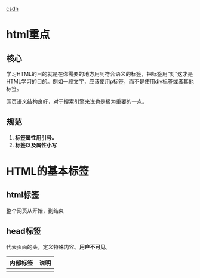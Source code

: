 [csdn](http://t.csdn.cn/yMYCd)

# html重点

## 核心

学习HTML的目的就是在你需要的地方用到符合语义的标签，把标签用“对”这才是HTML学习的目的。例如一段文字，应该使用p标签，而不是使用div标签或者其他标签。

网页语义结构良好，对于搜索引擎来说也是极为重要的一点。

## 规范

1. **标签属性用引号。**
2. **标签以及属性小写**

# HTML的基本标签

## html标签

整个网页从<html>开始，到</html>结束

## head标签

代表页面的头，定义特殊内容。**用户不可见**。

| <head>内部标签 | 说明                                                       |
| :------------- | :--------------------------------------------------------- |
| <title>        | 定义网页的标题                                             |
| <meta>         | 定义网页的基本信息（供搜索引擎）                           |
| <style>        | 定义CSS样式                                                |
| <link>         | 链接外部CSS文件或脚本文件                                  |
| <script>       | 定义脚本语言                                               |
| <base>         | 凡是body里的链接未以"/"开头的，默认都会将此bae里的链接加上 |

## body标签

代表页面的身，定义网页展示内容。**用户可见**。

# 主要body标签

| 标签名   | 英文全称         | 中文解释             |
| :------- | :--------------- | :------------------- |
| div      | division         | 分割（块元素）       |
| span     | span             | 区域（行内元素）     |
|          |                  |                      |
| p        | paragraph        | 段落                 |
| br       | break            | 换行                 |
|          |                  |                      |
| ol       | ordered list     | 有序列表             |
| ul       | unordered list   | 无序列表             |
| li       | list item        | 列表项               |
|          |                  |                      |
| h1~h6    | header1 ~header6 | 标题1~标题6          |
| hr       | horizontal rule  | 水平线               |
|          |                  |                      |
| a        | anchor           | 锚点，超链接         |
| strong   | strong           | 强调（粗体）         |
| em       | emphasized       | 强调（斜体）         |
|          |                  |                      |
| fieldset | fieldset         | 域集                 |
| legend   | legend           | 图例                 |
|          |                  |                      |
| caption  | caption          | （表格、图像等）标题 |
| thead    | table head       | 表头                 |
| tbody    | table body       | 表身                 |
| tfoot    | table foot       | 表脚                 |
| th       | table header     | 表头单元格           |
|          |                  |                      |
| td       | td               | 表身单元格           |

# 段落与文字

## 段落

| 标签      | 语义            | 说明             |
| :-------- | :-------------- | :--------------- |
| <h1>~<h6> | header          | 标题             |
| <p>       | paragraph       | 段落             |
| <br>      | break           | 换行             |
| <hr>      | horizontal rule | 水平线           |
| <div>     | division        | 分割（块元素）   |
| <span>    | span            | 区域（行内元素） |



## 文本格式化

| 标签     | 语义               | 说明 |
| :------- | :----------------- | :--- |
| <strong> | strong（加强）     | 加粗 |
| <em>     | emphasized（强调） | 斜体 |



## 行元素与行内元素

1. HTML元素根据浏览器表现形式分为两类：①块元素；②行内元素；

2. 块元素特点：

    1. 独占一行，排斥其他元素跟其位于同一行，包括块元素和行内元素；
    2. 块元素内部可以容纳其他块元素或行元素；

    **常见块元素有：h1~h6、p、hr、div等**

3. 行内元素特点：

    1. 可以与其他行内元素位于同一行；
    2. 行内内部可以容纳其他行内元素，但不可以容纳块元素，不然会出现无法预知的效果；

    **常见行内元素有：strong、em、span等。**



# 列表

| 标签 | 语义           | 说明     |
| :--- | :------------- | :------- |
| ol   | ordered list   | 有序列表 |
| ul   | unordered list | 无序列表 |
|      |                |          |

**最常用的是无序列表**

~~~html
<ul>
    <li>无序列表项</li>
    <li>无序列表项</li>
    <li>无序列表项</li>
</ul>
~~~

学习了CSS之后，无序列表列表项符号由list-style-type定义



# 表格

## 基本标签

| 标签  | 语义                          | 说明   |
| :---- | :---------------------------- | :----- |
| table | table（表格）                 | 表格   |
| tr    | table row（表格行）           | 行     |
| td    | table data cell（表格单元格） | 单元格 |

**这3者必须要有。**

~~~html
<table>
    <tr>
        <td>单元格1</td>
        <td>单元格2</td>
    </tr>
    <tr>
        <td>单元格1</td>
        <td>单元格2</td>
    </tr>
</table>

<table>和</table>标记着表格的开始和结束，<tr>和</tr>标记着行的开始和结束，在表格中包含几组<tr></tr>就表示该表格为几行。<td>和</td>标记着单元格的开始和结束。
~~~



## 强化语义（结构）标签

| 标签  | 语义         | 说明       |
| :---- | :----------- | :--------- |
| thead | table head   | 表头       |
| tbody | table body   | 表身       |
| tfoot | table foot   | 表脚       |
| th    | table header | 表头单元格 |



## 表格完整结构

表格完整结构应该包括表格标题（caption）、表头（thead）、表身（tbody）和表脚（tfoot）4部分。

表格语义化之后，使得代码更清晰和更利于后期维护。





~~~html
<table>
    <caption>表格标题</caption>
    
    <!--表头-->
    <thead>
        <tr>
            <th>表头单元格1</th>
    		<th>表头单元格2</th>
        </tr>
    </thead>
    
    <!--表身-->
    <tbody>
        <tr>
            <td>标准单元格1</td>
            <td>标准单元格2</td>
        </tr>
        <tr>
            <td>标准单元格1</td>
            <td>标准单元格2</td>
        </tr>
    </tbody>

    <!--表脚-->
    <tfoot>
        <tr>
            <td>标准单元格1</td>
            <td>标准单元格2</td>
        </tr>
    </tfoot>
</table>
~~~



## 合并行、列

### 行

~~~html
<body>
    <table>
        <!--第1行-->
        <tr>
            <td>姓名:</td>
            <td>小明</td>
        </tr>
        
        <!--第2行-->
        <tr>
            <td rowspan="2">喜欢水果:</td>
            <td>苹果</td>
        </tr>

        <!--第3行-->
        <tr>
            <td>香蕉</td>
        </tr>
    </table>
</body>
</html>
~~~

![](https://imgconvert.csdnimg.cn/aHR0cDovL3d3dy5sdnllc3R1ZHkuY29tL0FwcF9pbWFnZXMvbGVzc29uL2hqLzYtNS0xLnBuZw?x-oss-process=image/format,png)

### 列

~~~html
<body>
    <table>
        <!--第1行-->
        <tr>
            <td colspan="2">绿叶学习网精品教程</td>
        </tr>

        <!--第2行-->
        <tr>
            <td>HTML教程</td>
            <td>CSS教程</td>
        </tr>

        <!--第3行-->
        <tr>
            <td>jQuery教程</td>
            <td>SEO教程</td>
        </tr>
    </table>
</body>
~~~

![](https://imgconvert.csdnimg.cn/aHR0cDovL3d3dy5sdnllc3R1ZHkuY29tL0FwcF9pbWFnZXMvbGVzc29uL2hqLzYtNi0xLnBuZw?x-oss-process=image/format,png)



# 图像

## 自闭合标签

在HTML中，图像标签为<img>。<img>是一个自闭合标签。[img标签](http://www.lvyestudy.com/les_hj/hj_7.1.aspx)只需要掌握3个属性就可以了：src、alt、title。

## 语法

~~~html
<img src="图片地址" alt="图片描述（给搜索引擎看）" title="图片描述（给用户看）"/>
~~~



## 属性

| 属性  | 说明                       |
| :---- | :------------------------- |
| src   | 图像的文件地址             |
| alt   | 图片显示不出来时的提示文字 |
| title | 鼠标移到图片上的提示文字   |

src和alt这两个属性是img标签必不可少的属性。



# 链接

## 语法

~~~html
<a href="链接地址" target="目标窗口的打开方式"/>
~~~

## 属性

| target属性值 | 说明                           |
| :----------- | :----------------------------- |
| _self        | 默认方式，即在当前窗口打开链接 |
| _blank       | 在一个全新的空白窗口中打开链接 |

## 分类

1. 外部链接
2. 内部链接
    1. 内部页面链接；
    2. 锚点链接；

锚点链接，就是点击某一个超链接，它就会跳到当前页面的某一部分。如下例：

~~~html
<body>
    <div>
        <a href="#music">推荐音乐</a><br />
        <a href="#movie">推荐电影</a><br />
        <a href="#article">推荐文章</a><br />
    </div>
    ……<br />
    ……<br />
    ……<br />
    ……<br />
    ……<br />
    ……<br />
    <div id="music">
        <h3>推荐音乐</h3>
        <ul>
            <li>林俊杰-被风吹过的下图</li>
            <li>曲婉婷-在我的歌声里</li>
            <li>许嵩-灰色头像</li>
        </ul>
    </div>
    ……<br />
    ……<br />
    ……<br />
    ……<br />
    ……<br />
    ……<br />
    <div id="movie">
        <h3>推荐电影</h3>
        <ul>
            <li>蜘蛛侠系列</li>
            <li>钢铁侠系统</li>
            <li>复仇者联盟</li>
        </ul>
    </div>
    ……<br />
    ……<br />
    ……<br />
    ……<br />
    ……<br />
    ……<br />
    <div id="article">
        <h3>推荐文章</h3>
        <ul>
            <li>朱自清-荷塘月色</li>
            <li>余光中-乡愁</li>
            <li>鲁迅-阿Q正传</li>
        </ul>
    </div>
</body>
~~~

只要我们点击“推荐音乐”、“推荐电影”和“推荐文章”这三个超链接，滚动条就会滚动到相应的版块。



# 表单

## 基本标签

表单标签共有4个：<input>、<textarea>、<select>和<option>。其中<select>和<option>是配合使用的。

## input

~~~html
<input type="表单类型"/>
~~~

## textarea

~~~html
<textarea rows="行数" cols="列数">多行文本框内容</textarea>
~~~

## 文本框的选择

单行文本框和密码文本框使用<input>标签，而多行文本框使用<textarea>标签。

### 单行文本框

~~~html
<input type="text" value="默认文字" size="文本框长度" maxlength="最多输入字符数"/>
~~~

### 密码文本框

~~~html
<input type="password">
~~~

### 多行文本框

~~~html
<textarea rows="行数" cols="列数">多行文本框内容</textarea>
~~~

## select与option

~~~html
<select multiple="mutiple" size="可见列表项的数目">
    <option value="选项值" selected="selected">选项显示的内容</option>
    <option value="选项值">选项显示的内容</option>
</select>
~~~

## 关于name-value

一般都在表单中定义name，对于value一般时选择时指定value，若是文本则不写value，交由默认处理（value=用户输入）。

name-value相当于键值对，适用于提交数据给后台使用。

# 浮动框架

## 认识

可以完全由设计者定义宽度和高度，并且可以放置在一个网页的任何位置

## 语法

~~~html
<iframe src="浮动框架的源文件" width="浮动框架的宽" height="浮动框架的高" scrolling="取值"></iframe>
~~~

1. src属性是iframe的必须属性，它定义浮动框架页面的源文件地址。

2. 浮动框架的宽度和高度都是以像素为单位。width和height这2个都是可选属性。

    

3. | scrolling属性值 | 说明                                                         |
    | :-------------- | :----------------------------------------------------------- |
    | auto            | 默认值，整个表格在浏览器页面中左对齐                         |
    | yes             | 总是显示滚动条，即使页面内容不足以撑满框架范围，滚动条的位置也预留 |
    | no              | 在任何情况下都不显示滚动条                                   |



# html5

## 新增标签

- `header` --- 头部标签
- `nav` --- 导航标签
- `article` --- 内容标签
- `section` --- 块级标签
- `aside` --- 侧边栏标签
- `footer` --- 尾部标签

![](https://img-blog.csdnimg.cn/20191229132829821.png?x-oss-process=image/watermark,type_ZmFuZ3poZW5naGVpdGk,shadow_10,text_aHR0cHM6Ly9ibG9nLmNzZG4ubmV0L3d1eXhpbnU=,size_16,color_FFFFFF,t_70)

## 允许部分属性的属性值省略

| 省略形式 | 等价于               | 作用           |
| -------- | -------------------- | -------------- |
| checked  | checked=checked"     | 默认选中       |
| readonly | readonly="readonly"  | 只读，不可修改 |
| defer    | defer="defer"        |                |
| ismap    | ismap="ismap"        |                |
| nohref   | nohref="nohref"      |                |
| noshade  | noshade="noshade"    |                |
| nowrap   | nowrap="nowrap"      |                |
| selected | selected="selected"  |                |
| disabled | disabled="disableci" | 只读且不可选中 |
| multiple | multiple="multiple"  |                |
| noresize | noresize="disabled"  |                |

![](https://img-blog.csdnimg.cn/20191229133014181.png?x-oss-process=image/watermark,type_ZmFuZ3poZW5naGVpdGk,shadow_10,text_aHR0cHM6Ly9ibG9nLmNzZG4ubmV0L3d1eXhpbnU=,size_16,color_FFFFFF,t_70)

![](https://img-blog.csdnimg.cn/20191229133048182.png?x-oss-process=image/watermark,type_ZmFuZ3poZW5naGVpdGk,shadow_10,text_aHR0cHM6Ly9ibG9nLmNzZG4ubmV0L3d1eXhpbnU=,size_16,color_FFFFFF,t_70)



# 运用html

## id与class

### 认识

id和class是HTML元素中两个最基本的公共属性。

一般情况下，id和class都用来选择（定位）元素，以便进行CSS操作或者JavaScript操作。

### id

id属性具有唯一性，也就是说在一个页面中相同的id只允许出现一次。

W3C建议，对 于页面关键的结构或者大结构，我们才使用id。所谓的关键结构，指的是诸如LOGO、导航、 主体内容、底部信息栏等结构

### class

如果你要为两个或者两个以上元素定义相同的样式，建议使用class属性。因为这样可以 减少大量的重复代码。

### 总结

1. 对于页面关键结构，建议使用id；
2. 对于小地方，建议 使用class。

就算我们不需要对关键结构进行CSS操作或者JavaScript操作，也建议加上id.以便搜索引擎识别页面结构。



## 浏览器标题栏小图标

在head标签添加一个link标签即可

~~~html
<link rel="icon" href="favicon.icon"/>
~~~

1. rel的取值是固定形式
2. href属性取值为小图标的地址。**相对路径**
3. 小图标格式是.ico（网站：在线icon）

## 尽量使用语义化标签

div和span没有任何语义,正是因为没有语义，这两个标签一般都是配合CSS来定义元素 样式的。

## 标题语义化

1. 一个页面只能有一个h1标签。
2. hl ~ h6之间不要断层。
3. 不要用h1 ~ h6来定义样式。
4. 不要用div来代替h1 ~ h6.

## 图片语义化

1.  alt属性和title属性。

    1. alt与src一定要写
    2. title尽量写

2. figure 元素和 figcaption 元素。

    在实际开发中， 对于“图片+图注”效果，我们都建议使用figure和figcaption这两个元素来实现，从而使 得页面的语义更加良好。

    ~~~html
    <figure>
        <img src="" alt=""/>
        <figcaption></figcaption>
    </figure>
    ~~~

    1. figure元素用于包含图片和图注，
    2. figcaption元素用于表示图注文字。

## 表格语义化

在实际开发中，我们不建议使用表格布局，应该使用浮动布局或者定位布局。虽然表格拿来做布局的方式被抛弃了，但是这并没有说明表格就一无是处了。

~~~html
<!DOCTYPE html>
<html xmlns="http://www.w3.org/1999/xhtml">
<head>
    <title></title>
    <style type="text/css">
        table, thead, tbody, tfoot, th, td 
        {
            border: 1px dashed gray;
        }
    </style>
</head>
<body>
    <table>
        <caption>考试成绩表</caption>
        <thead>
            <tr>
                <th>姓名</th>
                <th>语文</th>
                <th>英语</th>
                <th>数学</th>
            </tr>
        </thead>
        <tbody>
            <tr>
                <td>小明</td>
                <td>80</td>
                <td>80</td>
                <td>80</td>
            </tr>
            <tr>
                <td>小红</td>
                <td>90</td>
                <td>90</td>
                <td>90</td>
            </tr>
            <tr>
                <td>小杰</td>
                <td>100</td>
                <td>100</td>
                <td>100</td>
            </tr>
        </tbody>
        <tfoot>
            <tr>
                <td>平均</td>
                <td>90</td>
                <td>90</td>
                <td>90</td>
            </tr>
        </tfoot>
    </table>
</body>
</html>
~~~

对于theadx tbody和tfoot这3个标签，不一定能够全部都用得上，例如tfoot就很少用。 一般情况下，我们都是根据实际需要来使用这3个标签的。



## 表单语义化

### label 标签。

语法：`<label for=""> 说明性文字 </label>`。其中for属性值为所关联的**表单元素的id**

label标签的for属性有两个作用:

1. 语义上绑定了 label元素和表单元素。
2. 增强了鼠标可用性。也就是说我们点击label中的文本时，其所关联的表单元素也会 获得焦点。

对比使用：

~~~html
<!DOCTYPE html>
<html xmlns="http://www.w3.org/1999/xhtml">
<head>
    <title></title>
</head>
<body>
    <div>
        <input id="Radio1" type="radio"/>单选框
        <input id="Checkbox1" type="checkbox" />复选框
    </div>
    <hr />
    <div>
        <input id="rdo" name="rdo" type="radio"/><label for="rdo">单选框</label>
        <input id="cbk" name="cbk" type="checkbox" /><label for="cbk">复选框</label>
    </div>
</body>
</html>
~~~

两种关联方式：

~~~html
<input id="cbk" type="checkbox" /><label for="cbk"> 复选框 </label> 

<label>复选框<input id="cbk" type="checkbox"/></label>
~~~

1. 需要for指定id
2. 不需要for指定，但指定元素需要成为<lebel>的子元素

### fieldset 标签和 legend 标签

使用fieldset和legend标签有两个作用

1. 增强表单的语义。
2. 可以定义fieldset元素的disabled属性来禁用整个组中的表单元素。
3. 美观

~~~html
<!DOCTYPE html>
<html xmlns="http://www.w3.org/1999/xhtml">
 
<head>
    <title></title>
</head>
 
<body>
    <form action="index.aspx" method="post">
        <fieldset>
            <legend>登录绿叶学习网</legend>
            <p>
                <label for="name"> 账号：</1abel><input type="text" id="name" name="name" />
            </p>
            <label for="pwd"> 密码：</label><input type="password" id="pwd" name="pwd" />
            </p>
            <input type="checkbox" id="remember-me" name="remember-me" /> <label for="remember-me"> 记住我 </label>
            <input type="submit" value="登录" />
 
        </fieldset>
    </form>
</body>

</html>
~~~



## 其他细节

1. 换行符`<br/>`，应该用在`<p></p>`标签内部
2. 尽量使用无序列表
3. 对于<strong>和<em>，用于增强语义，而不是增加样式
4. <del>与<ins>，是配合使用的。但实际上对于样式还是由css来搞定。
5. img标签在需要识别时运用（如图标可以被点击），不需要被识别时，用css显示背景图片即可。
6. 在表单中可以使用input的type属性中的button，但其他位置最好还是直接使用button标签